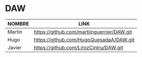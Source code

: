 # DAW
|NOMBRE|LINK|
|------|------------------------------------------|
|Martín|https://github.com/martiinguerrier/DAW.git|
|Hugo  |https://github.com/HugoQuesadaA/DAW.git|
|Javier|https://github.com/LirozCintru/DAW.git|
